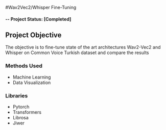 
#Wav2Vec2/Whisper Fine-Tuning

#### -- Project Status: [Completed]

## Project Objective
The objective is to fine-tune state of the art architectures Wav2-Vec2 and Whisper on Common Voice Turkish dataset
and compare the results


### Methods Used
* Machine Learning
* Data Visualization

### Libraries
* Pytorch
* Transformers
* Librosa
* Jiwer


